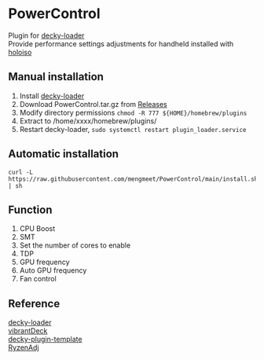 # PowerControl
Plugin for [decky-loader](https://github.com/SteamDeckHomebrew/decky-loader)  
Provide performance settings adjustments for handheld installed with [holoiso](https://github.com/theVakhovskeIsTaken/holoiso)

## Manual installation

1. Install [decky-loader](https://github.com/SteamDeckHomebrew/decky-loader)
2. Download PowerControl.tar.gz from [Releases](https://github.com/Gawah/PowerControl/releases)
3. Modify directory permissions `chmod -R 777 ${HOME}/homebrew/plugins`
4. Extract to /home/xxxx/homebrew/plugins/
5. Restart decky-loader, `sudo systemctl restart plugin_loader.service`

## Automatic installation
```
curl -L https://raw.githubusercontent.com/mengmeet/PowerControl/main/install.sh | sh
```

## Function
1. CPU Boost
2. SMT
3. Set the number of cores to enable
4. TDP
5. GPU frequency
6. Auto GPU frequency
7. Fan control


## Reference
[decky-loader](https://github.com/SteamDeckHomebrew/decky-loader)  
[vibrantDeck](https://github.com/libvibrant/vibrantDeck)  
[decky-plugin-template](https://github.com/SteamDeckHomebrew/decky-plugin-template)  
[RyzenAdj](https://github.com/FlyGoat/RyzenAdj)  
